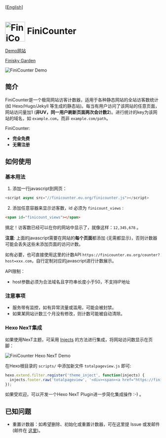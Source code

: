 [[English](https://github.com/finisky/finicounter/blob/master/README.en.md)]

# <img src="https://finicounter.eu.org/logo.png" title="FiniCounter" width="64" align="center"> FiniCounter

[Demo网站](https://finicounter.eu.org/)

[Finisky Garden](https://finisky.eu.org/finicounter)

![FiniCounter Demo](https://raw.githubusercontent.com/finisky/finicounter/master/finicounterdemo.png)

## 简介

FiniCounter是一个极简网站访客计数器，适用于各种静态网站的全站访客数统计 (如 Hexo/Hugo/Jekyll 等生成的静态站)。每当有用户访问了该网站的任意页面，网站访问量加1 (**非UV，同一用户刷新页面两次会计数2**)。进行统计的key为该网站的域名，如 `example.com`，而非 `example.com/path`。

FiniCounter:

* **完全免费**
* **无需注册**


## 如何使用
### 基本用法

1. 添加一行javascript到网页：

```javascript
<script async src="//finicounter.eu.org/finicounter.js"></script>
```

2. 添加任意容器来显示访客数，id 必须为 `finicount_views` :

```html
<span id="finicount_views"></span>
```

搞定！访客数已经可以在你的网站中显示了，就像这样：`12,345,678` 。

**注意**: 上面的javascript需要在网站的**每个页面**都添加 (无需都显示)，否则计数器可能会丢失这些未添加页面的访问计数。

如有必要，也可直接使用这里的计数API `https://finicounter.eu.org/counter?host=xxx.com`，自行定制对应的javascript进行计数展示。

API限制：

* host参数必须为合法域名且字符串长度小于50，不支持IP地址

### 注意事项

* 服务带有监控，如有异常流量或滥用，可能会被封禁。
* 如果某网站计数三个月没有修改，则计数可能被自动清除。

### Hexo NexT集成

如果使用NexT主题，可采用 [Injects](https://theme-next.js.org/docs/advanced-settings/injects) 的方法进行集成，将网站访问数显示在页脚：

![FiniCounter Hexo NexT Demo](https://cdn.jsdelivr.net/gh/finisky/finiskyimages/nextpageviewfooter.png)

在Hexo根目录的 `scripts/` 中添加新文件 `totalpageview.js` 即可:

```javascript
hexo.extend.filter.register('theme_inject', function(injects) {
  injects.footer.raw('totalpageview', '<div><span><a href="https://finicounter.eu.org/" target="_blank">Total Pageview:</a></span><span id="finicount_views" style="display:inline;padding-left:5px;"></span><div> <script async src="//finicounter.eu.org/finicounter.js"></script>', {}, {cache: false});
});
```

如果受欢迎，可以开发一个Hexo NexT Plugin进一步简化集成操作 :-) 。


## 已知问题

* 重置计数器：如希望删除、初始化或重置计数器，可在这里提 Issue 或发邮件 (邮件在 [这里](https://finisky.eu.org/links/))。
